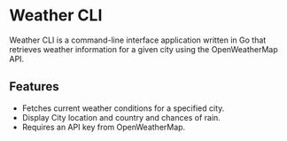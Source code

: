 # Weather CLI

Weather CLI is a command-line interface application written in Go that retrieves weather information for a given city using the OpenWeatherMap API.

## Features

- Fetches current weather conditions for a specified city.
- Display City location and country and chances of rain.
- Requires an API key from OpenWeatherMap.
